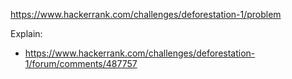 https://www.hackerrank.com/challenges/deforestation-1/problem

Explain:
- https://www.hackerrank.com/challenges/deforestation-1/forum/comments/487757
